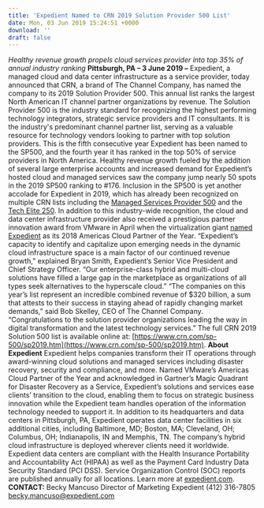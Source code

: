 ```yaml
---
title: 'Expedient Named to CRN 2019 Solution Provider 500 List'
date: Mon, 03 Jun 2019 15:24:51 +0000
download: ''
draft: false
---
```


_Healthy revenue growth propels cloud services provider into top 35% of annual industry ranking_ **Pittsburgh, PA – 3 June 2019 –** Expedient, a managed cloud and data center infrastructure as a service provider, today announced that CRN, a brand of The Channel Company, has named the company to its 2019 Solution Provider 500. This annual list ranks the largest North American IT channel partner organizations by revenue. The Solution Provider 500 is the industry standard for recognizing the highest performing technology integrators, strategic service providers and IT consultants. It is the industry's predominant channel partner list, serving as a valuable resource for technology vendors looking to partner with top solution providers. This is the fifth consecutive year Expedient has been named to the SP500, and the fourth year it has ranked in the top 50% of service providers in North America. Healthy revenue growth fueled by the addition of several large enterprise accounts and increased demand for Expedient’s hosted cloud and managed services saw the company jump nearly 50 spots in the 2019 SP500 ranking to #176. Inclusion in the SP500 is yet another accolade for Expedient in 2019, which has already been recognized on multiple CRN lists including the [Managed Services Provider 500](https://www.crn.com/news/managed-services/the-2019-managed-service-provider-500-complete-listing) and the [Tech Elite 250](https://www.crn.com/rankings-and-lists/te2019.htm). In addition to this industry-wide recognition, the cloud and data center infrastructure provider also received a prestigious partner innovation award from VMware in April when the virtualization giant [named Expedient](https://www.expedient.com/press-releases/expedient-wins-vmware-2018-regional-partner-innovation-award/) as its 2018 Americas Cloud Partner of the Year. “Expedient’s capacity to identify and capitalize upon emerging needs in the dynamic cloud infrastructure space is a main factor of our continued revenue growth,” explained Bryan Smith, Expedient’s Senior Vice President and Chief Strategy Officer. “Our enterprise-class hybrid and multi-cloud solutions have filled a large gap in the marketplace as organizations of all types seek alternatives to the hyperscale cloud.” “The companies on this year’s list represent an incredible combined revenue of $320 billion, a sum that attests to their success in staying ahead of rapidly changing market demands,” said Bob Skelley, CEO of The Channel Company. “Congratulations to the solution provider organizations leading the way in digital transformation and the latest technology services.” The full CRN 2019 Solution 500 list is available online at: [https://www.crn.com/sp-500/sp2019.htm](https://www.crn.com/sp-500/sp2019.htm). **About Expedient** Expedient helps companies transform their IT operations through award-winning cloud solutions and managed services including disaster recovery, security and compliance, and more. Named VMware’s Americas Cloud Partner of the Year and acknowledged in Gartner’s Magic Quadrant for Disaster Recovery as a Service, Expedient’s solutions and services ease clients’ transition to the cloud, enabling them to focus on strategic business innovation while the Expedient team handles operation of the information technology needed to support it. In addition to its headquarters and data centers in Pittsburgh, PA, Expedient operates data center facilities in six additional cities, including Baltimore, MD; Boston, MA; Cleveland, OH; Columbus, OH; Indianapolis, IN and Memphis, TN. The company’s hybrid cloud infrastructure is deployed wherever clients need it worldwide. Expedient data centers are compliant with the Health Insurance Portability and Accountability Act (HIPAA) as well as the Payment Card Industry Data Security Standard (PCI DSS). Service Organization Control (SOC) reports are published annually for all locations. Learn more at [expedient.com](http://www.expedient.com/).  **CONTACT:** Becky Mancuso Director of Marketing Expedient (412) 316-7805 [becky.mancuso@expedient.com](mailto:becky.mancuso@expedient.com)